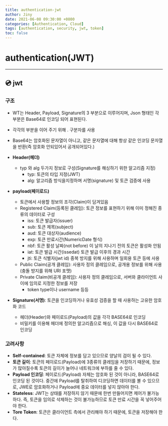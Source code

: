 ```yaml
---
title: authentication-jwt
author: Jiny
date: 2021-06-08 09:30:00 +0800
categories: [Authentication, Cloud]
tags: [authentication, security, jwt, token]
toc: false
---
```

 
# authentication(JWT)
___

## 💿 **jwt**

### **구조**

- WT는 Header, Payload, Signature의 3 부분으로 이루어지며, Json 형태인 각 부분은 Base64로 인코딩 되어 표현된다.
- 각각의 부분을 이어 주기 위해 . 구분자를 사용
- Base64는 암호화된 문자열이 아니고, 같은 문자열에 대해 항상 같은 인코딩 문자열을 반환(즉 암호화 안되있어서 공개되어있다.)

- **Header(헤더)**
  - typ 와 alg 두가지 정보로 구성(Signature를 해싱하기 위한 알고리즘 지정)
    - typ: 토큰의 타입 지정(JWT)
    - alg: 알고리즘 방식을지정하며 서명(signature) 및 토큰 검증에 사용
- **payload(페이로드)**
  - 토큰에서 사용할 정보의 조각(Claim)이 담겨있음
  - Registered Claim(등록된 클레임): 토큰 정보를 표현하기 위해 이미 정해진 종류의 데이터로 구성
    - iss: 토큰 발급자(issuer)
    - sub: 토큰 제목(subject)
    - aud: 토큰 대상자(audience)
    - exp: 토큰 만료시간(NumericDate 형식)
    - nbf: 토큰 활성 날짜(not before) 이 날의 지나기 전의 토큰은 활성화 안됨
    - iat: 토큰 발급 시간(issedat) 토큰 발급 이후의 경과 시간
    - jti: 토큰 식별자(jwt id) 중복 방지를 위해 사용하며 일회용 토큰 등에 사용
  - Public Claim(공개 클레임): 사용자 정의 클레임으로, 공개용 정보를 위해 사용(충돌 방지를 위해 URI 포맷)
  - Private Claim(비공개 클레임): 사용자 정의 클레임으로, 서버와 클라이언트 사이에 임의로 지정한 정보를 저장
    - token type이나 username 등등
- **Signature(서명)**: 토큰을 인코딩하거나 유효성 검증을 할 때 사용하는 고유한 암호화 코드
  - 헤더(Header)와 페이로드(Payload)의 값을 각각 BASE64로 인코딩
  - 비밀키를 이용해 헤더에 정의한 알고리즘으로 해싱, 이 값을 다시 BASE64로 인코딩

### **고려사항**

- **Self-contained**: 토큰 자체에 정보를 담고 있으므로 양날의 검이 될 수 있다.
- **토큰 길이**: 토큰의 페이로드(Payload)에 3종류의 클레임을 저장하기 때문에, 정보가 많아질수록 토큰의 길이가 늘어나 네트워크에 부하를 줄 수 있다.
- **Payload 인코딩**: 페이로드(Payload) 자체는 암호화 된 것이 아니라, BASE64로 인코딩 된 것이다. 중간에 Payload를 탈취하여 디코딩하면 데이터를 볼 수 있으므로, JWE로 암호화하거나 Payload에 중요 데이터를 넣지 않아야 한다.
- **Stateless**: JWT는 상태를 저장하지 않기 때문에 한번 만들어지면 제어가 불가능하다. 즉, 토큰을 임의로 삭제하는 것이 불가능하므로 토큰 만료 시간을 꼭 넣어주어야 한다.
- **Tore Token**: 토큰은 클라이언트 측에서 관리해야 하기 때문에, 토큰을 저장해야 한다.
